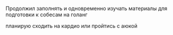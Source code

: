 Продолжил заполнять и одновременно изучать материалы для подготовки к собесам на голанг

планирую сходить на кардио или пройтись с аюкой